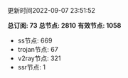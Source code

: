 更新时间2022-09-07 23:51:52

**总订阅: 73**
**总节点: 2810**
**有效节点: 1058**
- ss节点: 669
- trojan节点: 67
- v2ray节点: 321
- ssr节点: 1
